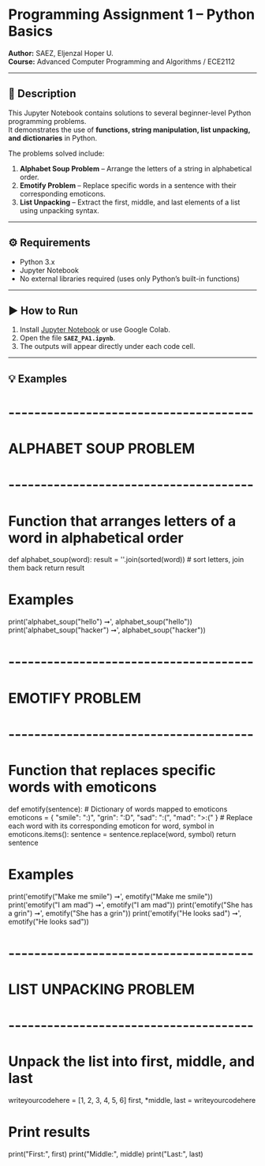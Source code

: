 # Programming Assignment 1 – Python Basics

**Author:** SAEZ, Eljenzal Hoper U.  
**Course:** Advanced Computer Programming and Algorithms / ECE2112

---

## 📌 Description
This Jupyter Notebook contains solutions to several beginner-level Python programming problems.  
It demonstrates the use of **functions, string manipulation, list unpacking, and dictionaries** in Python.  

The problems solved include:
1. **Alphabet Soup Problem** – Arrange the letters of a string in alphabetical order.  
2. **Emotify Problem** – Replace specific words in a sentence with their corresponding emoticons.  
3. **List Unpacking** – Extract the first, middle, and last elements of a list using unpacking syntax.  

---

## ⚙️ Requirements
- Python 3.x  
- Jupyter Notebook  
- No external libraries required (uses only Python’s built-in functions)

---

## ▶️ How to Run
1. Install [Jupyter Notebook](https://jupyter.org/install) or use Google Colab.  
2. Open the file **`SAEZ_PA1.ipynb`**.   
3. The outputs will appear directly under each code cell.  

---

## 💡 Examples

# --------------------------------------
# ALPHABET SOUP PROBLEM
# --------------------------------------

# Function that arranges letters of a word in alphabetical order
def alphabet_soup(word):
    result = ''.join(sorted(word))  # sort letters, join them back
    return result

# Examples
print('alphabet_soup("hello") ➞', alphabet_soup("hello"))
print('alphabet_soup("hacker") ➞', alphabet_soup("hacker"))


# --------------------------------------
# EMOTIFY PROBLEM
# --------------------------------------

# Function that replaces specific words with emoticons
def emotify(sentence):
    # Dictionary of words mapped to emoticons
    emoticons = {
        "smile": ":)",
        "grin": ":D",
        "sad": ":(",
        "mad": ">:("
    }
    # Replace each word with its corresponding emoticon
    for word, symbol in emoticons.items():
        sentence = sentence.replace(word, symbol)
    return sentence

# Examples
print('emotify("Make me smile") ➞', emotify("Make me smile"))
print('emotify("I am mad") ➞', emotify("I am mad"))
print('emotify("She has a grin") ➞', emotify("She has a grin"))
print('emotify("He looks sad") ➞', emotify("He looks sad"))


# --------------------------------------
# LIST UNPACKING PROBLEM
# --------------------------------------

# Unpack the list into first, middle, and last
writeyourcodehere = [1, 2, 3, 4, 5, 6]
first, *middle, last = writeyourcodehere

# Print results
print("First:", first)
print("Middle:", middle)
print("Last:", last)

